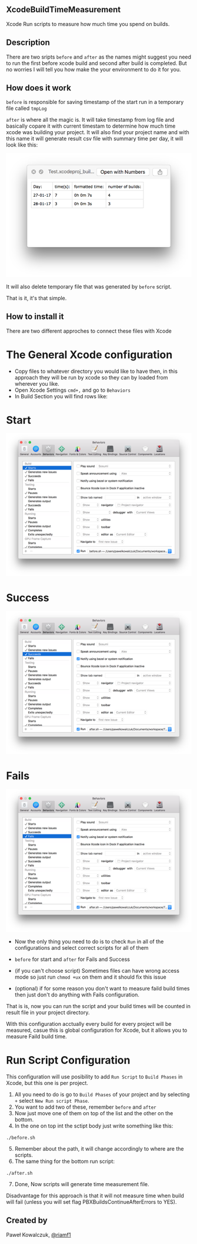 ## XcodeBuildTimeMeasurement

Xcode Run scripts to measure how much time you spend on builds.

## Description

There are two sripts `before` and `after` as the names might suggest you need to run the first before xcode build and second after build is completed.
But no worries I will tell you how make the your environment to do it for you.

## How does it work

`before` is responsible for saving timestamp of the start run in a temporary file called `tmpLog`

`after` is where all the magic is. It will take timestamp from log file and basically copare it with current timestam to determine how much time xcode was building your project. It will also find your project name and with this name it will generate result csv file with summary time per day, it will look like this:

<img src="/images/Times.png" />

It will also delete temporary file that was generated by `before` script.

That is it, it's that simple. 

## How to install it

There are two different approches to connect these files with Xcode

# The General Xcode configuration

- Copy files to whatever directory you would like to have then, in this approach they will be run by xcode so they can by loaded from wherever you like.
- Open Xcode Settings `cmd+,` and go to `Behaviors`
- In Build Section you will find rows like:

# Start

<img src="/images/Start.png" />

# Success

<img src="/images/Success.png" />

# Fails

<img src="/images/Fails.png" />

- Now the only thing you need to do is to check `Run` in all of the configurations and select correct scripts for all of them
- `before` for start and `after` for Fails and Success

- (if you can't choose script) Sometimes files can have wrong access mode so just run `chmod +ux` on them and it should fix this issue

- (optional) if for some reason you don't want to measure faild build times then just don't do anything with Fails configuration.

That is is, now you can run the script and your build times will be counted in result file in your project directory.

With this configuration acctually every build for every project will be measured, casue this is global configuration for Xcode, but it allows you to measure Faild build time.

# Run Script Configuration

This configuration will use posibility to add `Run Script` to `Build Phases` in Xcode, but this one is per project.

1. All you need to do is go to `Build Phases` of your project and by selecting `+` select `New Run script Phase`.
2. You want to add two of these, remember `before` and `after`
3. Now just move one of them on top of the list and the other on the bottom.
4. In the one on top int the sctipt body just write something like this:

`./before.sh`

5. Remember about the path, it will change accordingly to where are the scripts.
6. The same thing for the bottom run script:

`./after.sh`

7. Done, Now scripts will generate time measurement file.

Disadvantage for this approach is that it will not measure time when build will fail (unless you will set flag PBXBuildsContinueAfterErrors to YES). 

## Created by
Paweł Kowalczuk,
[@riamf1](https://twitter.com/riamf1)





